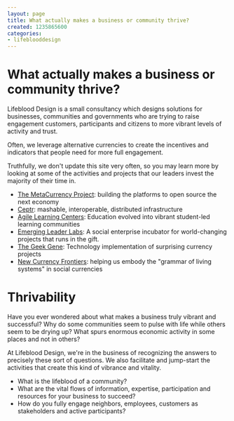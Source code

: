 ```yaml
---
layout: page
title: What actually makes a business or community thrive?
created: 1235865600
categories:
- lifeblooddesign
---
```

# What actually makes a business or community thrive?

Lifeblood Design is a small consultancy which designs solutions  for businesses, communities and governments who are trying to raise engagement customers, participants and citizens to more vibrant levels of activity and trust.

Often, we leverage alternative currencies to create the incentives and indicators that people need for more full engagement.

Truthfully, we don't update this site very often, so you may learn more by looking at some of the activities and projects that our leaders invest the majority of their time in.

- [The MetaCurrency Project](http://metacurrency.org/): building the platforms to open source the next economy
- [Ceptr](http://ceptr.org/): mashable, interoperable, distributed infrastructure
- [Agile Learning Centers](http://agilelearningcenter.org/): Education evolved into vibrant student-led learning communities
- [Emerging Leader Labs](http://emergingleaderlabs.org/): A social enterprise incubator for world-changing projects that runs in the gift.
- [The Geek Gene](http://geekgene.com/): Technology implementation of surprising currency projects
- [New Currency Frontiers](http://newcurrencyfrontiers.com/): helping us embody the "grammar of living systems" in social currencies

# Thrivability

Have you ever wondered about what makes a business truly vibrant and successful? Why do some communities seem to pulse with life while others seem to be drying up? What spurs enormous economic activity in some places and not in others?

At Lifeblood Design, we're in the business of recognizing the answers to precisely these sort of questions. We also facilitate and jump-start the activities that create this kind of vibrance and vitality.

- What is the lifeblood of a community?
- What are the vital flows of information, expertise, participation and resources for your business to succeed?
- How do you fully engage neighbors, employees, customers as stakeholders and active participants?
